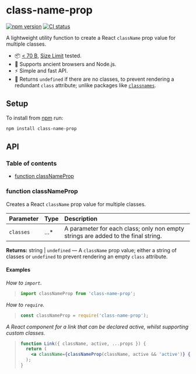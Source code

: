 # class-name-prop

[![npm version](https://badgen.net/npm/v/class-name-prop)](https://npm.im/class-name-prop) [![CI status](https://github.com/jaydenseric/class-name-prop/workflows/CI/badge.svg)](https://github.com/jaydenseric/class-name-prop/actions)

A lightweight utility function to create a React `className` prop value for multiple classes.

- 📦 [< 70 B](https://bundlephobia.com/result?p=class-name-prop), [Size Limit](https://github.com/ai/size-limit) tested.
- 💪 Supports ancient browsers and Node.js.
- ⚡️ Simple and fast API.
- 🧠 Returns `undefined` if there are no classes, to prevent rendering a redundant `class` attribute; unlike packages like [`classnames`](https://github.com/JedWatson/classnames).

## Setup

To install from [npm](https://npmjs.com) run:

```sh
npm install class-name-prop
```

## API

### Table of contents

- [function classNameProp](#function-classnameprop)

### function classNameProp

Creates a React `className` prop value for multiple classes.

| Parameter | Type | Description |
| :-- | :-- | :-- |
| `classes` | …\* | A parameter for each class; only non empty strings are added to the final string. |

**Returns:** string | `undefined` — A `className` prop value; either a string of classes or `undefined` to prevent rendering an empty `class` attribute.

#### Examples

_How to `import`._

> ```js
> import classNameProp from 'class-name-prop';
> ```

_How to `require`._

> ```js
> const classNameProp = require('class-name-prop');
> ```

_A React component for a link that can be declared active, whilst supporting custom classes._

> ```jsx
> function Link({ className, active, ...props }) {
>   return (
>     <a className={classNameProp(className, active && 'active')} {...props} />
>   );
> }
> ```
